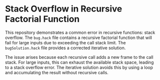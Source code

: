 # Stack Overflow in Recursive Factorial Function

This repository demonstrates a common error in recursive functions: stack overflow. The `bug.hack` file contains a recursive factorial function that will fail for large inputs due to exceeding the call stack limit.  The `bugSolution.hack` file provides a corrected iterative solution.

The issue arises because each recursive call adds a new frame to the call stack.  For large inputs, this can exhaust the available stack space, leading to a stack overflow error. The iterative solution avoids this by using a loop and accumulating the result without recursive calls.